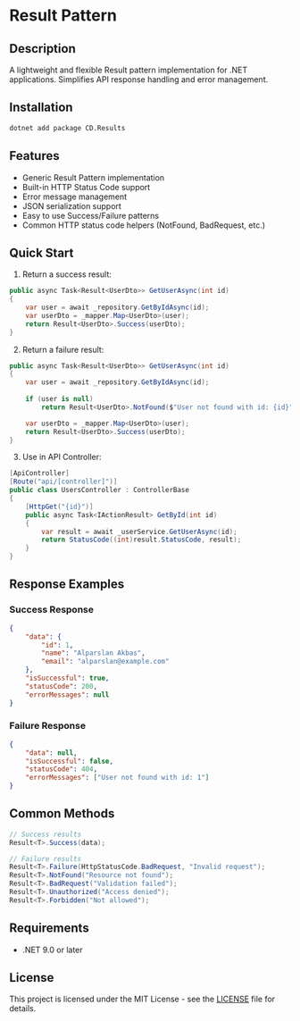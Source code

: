 # Result Pattern

## Description
A lightweight and flexible Result pattern implementation for .NET applications. Simplifies API response handling and error management.

## Installation
```bash
dotnet add package CD.Results
```

## Features
* Generic Result Pattern implementation
* Built-in HTTP Status Code support
* Error message management
* JSON serialization support
* Easy to use Success/Failure patterns
* Common HTTP status code helpers (NotFound, BadRequest, etc.)

## Quick Start
1. Return a success result:
```csharp
public async Task<Result<UserDto>> GetUserAsync(int id)
{
    var user = await _repository.GetByIdAsync(id);
    var userDto = _mapper.Map<UserDto>(user);
    return Result<UserDto>.Success(userDto);
}
```

2. Return a failure result:
```csharp
public async Task<Result<UserDto>> GetUserAsync(int id)
{
    var user = await _repository.GetByIdAsync(id);
    
    if (user is null)
        return Result<UserDto>.NotFound($"User not found with id: {id}");

    var userDto = _mapper.Map<UserDto>(user);
    return Result<UserDto>.Success(userDto);
}
```

3. Use in API Controller:
```csharp
[ApiController]
[Route("api/[controller]")]
public class UsersController : ControllerBase
{
    [HttpGet("{id}")]
    public async Task<IActionResult> GetById(int id)
    {
        var result = await _userService.GetUserAsync(id);
        return StatusCode((int)result.StatusCode, result);
    }
}
```

## Response Examples
### Success Response
```json
{
    "data": {
        "id": 1,
        "name": "Alparslan Akbas",
        "email": "alparslan@example.com"
    },
    "isSuccessful": true,
    "statusCode": 200,
    "errorMessages": null
}
```

### Failure Response
```json
{
    "data": null,
    "isSuccessful": false,
    "statusCode": 404,
    "errorMessages": ["User not found with id: 1"]
}
```

## Common Methods
```csharp
// Success results
Result<T>.Success(data);

// Failure results
Result<T>.Failure(HttpStatusCode.BadRequest, "Invalid request");
Result<T>.NotFound("Resource not found");
Result<T>.BadRequest("Validation failed");
Result<T>.Unauthorized("Access denied");
Result<T>.Forbidden("Not allowed");
```

## Requirements
* .NET 9.0 or later

## License
This project is licensed under the MIT License - see the [LICENSE](LICENSE.txt) file for details.